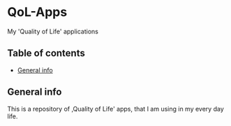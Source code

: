 # QoL-Apps
My 'Quality of Life' applications

## Table of contents
* [General info](#general-info)

## General info
This is a repository of ,Quality of Life' apps, that I am using in my every day life.
